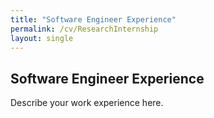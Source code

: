 ```yaml
---
title: "Software Engineer Experience"
permalink: /cv/ResearchInternship
layout: single
---
```


## Software Engineer Experience
Describe your work experience here.
